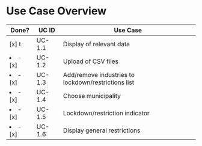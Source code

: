 # Use Case Overview

| Done? | UC ID  | Use Case                                            |
|-------|--------|-----------------------------------------------------|
| [x] t     | UC-1.1 | Display of relevant data                            |
| <li>- [x]</li>     | UC-1.2 | Upload of CSV files                                 |
| <li>- [x]</li>     | UC-1.3 | Add/remove industries to lockdown/restrictions list |
| <li>- [x]</li>     | UC-1.4 | Choose municipality                                 |
| <li>- [x]</li>     | UC-1.5 | Lockdown/restriction indicator                      |
| <li>- [x]</li>     | UC-1.6 | Display general restrictions                        |
